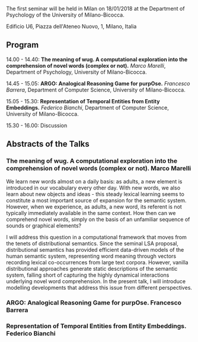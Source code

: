 The first seminar will be held in Milan on 18/01/2018 at the Department of Psychology of the University of Milano-Bicocca. 

Edificio U6, Piazza dell'Ateneo Nuovo, 1, Milano, Italia

## Program

14.00 - 14.40: **The meaning of wug. A computational exploration into the comprehension of novel words (complex or not).** *Marco Marelli*, Department of Psychology, University of Milano-Bicocca.

14.45 - 15.05: **ARGO: Analogical Reasoning Game for purpOse.** *Francesco Barrera*, Department of Computer Science, University of Milano-Bicocca.

15.05 - 15.30: **Representation of Temporal Entities from Entity Embeddings.** *Federico Bianchi*, Department of Computer Science, University of Milano-Bicocca.

15.30 - 16.00: Discussion

## Abstracts of the Talks

### The meaning of wug. A computational exploration into the comprehension of novel words (complex or not). Marco Marelli

We learn new words almost on a daily basis: as adults, a new element is introduced in our vocabulary every other day. With new words, we also learn about new objects and ideas - this steady lexical learning seems to constitute a most important source of expansion for the semantic system. However, when we experience, as adults, a new word, its referent is not typically immediately available in the same context. How then can we comprehend novel words, simply on the basis of an unfamiliar sequence of sounds or graphical elements?

I will address this question in a computational framework that moves from the tenets of distributional semantics. Since the seminal LSA proposal, distributional semantics has provided efficient data-driven models of the human semantic system, representing word meaning through vectors recording lexical co-occurrences from large text corpora. However, vanilla distributional approaches generate static descriptions of the semantic system, falling short of capturing the highly dynamical interactions underlying novel word comprehension. In the present talk, I will introduce modelling developments that address this issue from different perspectives.

### ARGO: Analogical Reasoning Game for purpOse. Francesco Barrera

### Representation of Temporal Entities from Entity Embeddings. Federico Bianchi